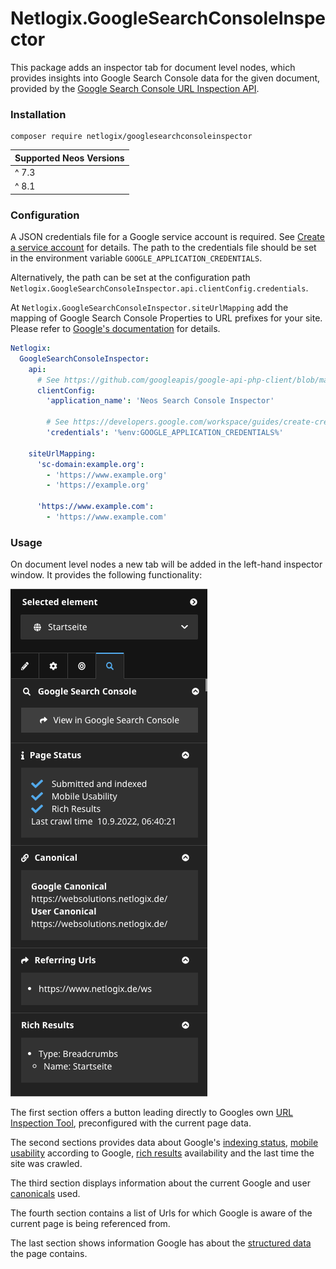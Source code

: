 # Netlogix.GoogleSearchConsoleInspector

This package adds an inspector tab for document level nodes, which provides insights into Google Search Console data for the given document, provided by the [Google Search Console URL Inspection API](https://developers.google.com/search/blog/2022/01/url-inspection-api).

### Installation

```shell
composer require netlogix/googlesearchconsoleinspector
```

| Supported Neos Versions |
|-------------------------|
| ^ 7.3                   |
| ^ 8.1                   |

### Configuration
A JSON credentials file for a Google service account is required. See [Create a service account](https://developers.google.com/workspace/guides/create-credentials?hl=en#create_a_service_account) for details.
The path to the credentials file should be set in the environment variable `GOOGLE_APPLICATION_CREDENTIALS`.

Alternatively, the path can be set at the configuration path `Netlogix.GoogleSearchConsoleInspector.api.clientConfig.credentials`.

At `Netlogix.GoogleSearchConsoleInspector.siteUrlMapping` add the mapping of Google Search Console Properties to URL prefixes for your site.
Please refer to [Google's documentation](https://developers.google.com/webmaster-tools/v1/urlInspection.index/inspect) for details.

```yaml
Netlogix:
  GoogleSearchConsoleInspector:
    api:
      # See https://github.com/googleapis/google-api-php-client/blob/main/src/Client.php#L112
      clientConfig:
        'application_name': 'Neos Search Console Inspector'

        # See https://developers.google.com/workspace/guides/create-credentials?hl=en#create_a_service_account
        'credentials': '%env:GOOGLE_APPLICATION_CREDENTIALS%'

    siteUrlMapping:
      'sc-domain:example.org':
        - 'https://www.example.org'
        - 'https://example.org'

      'https://www.example.com':
        - 'https://www.example.com'
```

### Usage

On document level nodes a new tab will be added in the left-hand inspector window. It provides the following functionality:

![Example Inspection View](./Documentation/Images/example.png)

The first section offers a button leading directly to Googles own [URL Inspection Tool](https://support.google.com/webmasters/answer/9012289), preconfigured with the current page data.

The second sections provides data about Google's [indexing status](https://support.google.com/webmasters/answer/9012289?hl=en#using_the_tool), [mobile usability](https://developers.google.com/search/mobile-sites/get-started) according to Google, [rich results]((https://developers.google.com/search/docs/appearance/structured-data/intro-structured-data)) availability and the last time the site was crawled.

The third section displays information about the current Google and user [canonicals](https://developers.google.com/search/docs/crawling-indexing/consolidate-duplicate-urls) used.

The fourth section contains a list of Urls for which Google is aware of the current page is being referenced from.

The last section shows information Google has about the [structured data](https://developers.google.com/search/docs/appearance/structured-data/intro-structured-data) the page contains.
